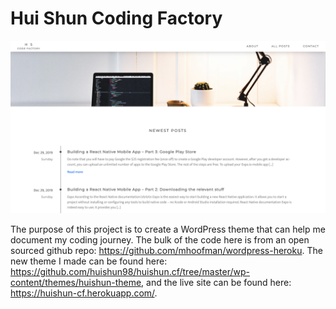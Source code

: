 # Hui Shun Coding Factory

![Web view](https://github.com/huishun98/huishun-cf/blob/master/assets/screenshot.png)

The purpose of this project is to create a WordPress theme that can help me document my coding journey. The bulk of the code here is from an open sourced github repo: https://github.com/mhoofman/wordpress-heroku. The new theme I made can be found here: https://github.com/huishun98/huishun.cf/tree/master/wp-content/themes/huishun-theme, and the live site can be found here: https://huishun-cf.herokuapp.com/.
